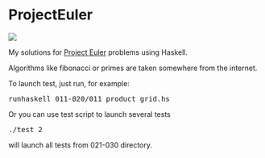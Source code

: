 ProjectEuler
============
<img src="http://projecteuler.net/profile/aleksejs.png" />

My solutions for <a href="http://projecteuler.net/" target="_blank">Project Euler</a> problems using Haskell.

Algorithms like fibonacci or primes are taken somewhere from the internet.

To launch test, just run, for example:
<pre>
runhaskell 011-020/011_product_grid.hs 
</pre>

Or you can use test script to launch several tests
<pre>
./test 2
</pre>
will launch all tests from 021-030 directory.
